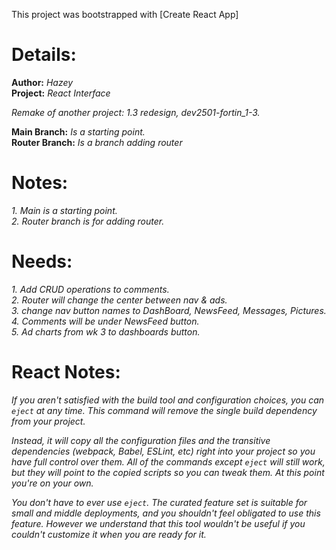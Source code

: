 This project was bootstrapped with [Create React App]

# Details:

**Author:** *Hazey* <br />
**Project:** *React Interface*

_Remake of another project: 1.3 redesign, dev2501-fortin_1-3._

**Main Branch:**  *Is a starting point.* <br />
**Router Branch:** *Is a branch adding router* <br />

# Notes:

*1. Main is a starting point.* <br />
*2. Router branch is for adding router.* <br />

# Needs:

*1. Add CRUD operations to comments.* <br />
*2. Router will change the center between nav & ads.* <br />
*3. change nav button names to DashBoard, NewsFeed, Messages, Pictures.* <br />
*4. Comments will be under NewsFeed button.* <br />
*5. Ad charts from wk 3 to dashboards button.* <br />



# React Notes:

_If you aren't satisfied with the build tool and configuration choices, you can `eject` at any time. This command will remove the single build dependency from your project._

*Instead, it will copy all the configuration files and the transitive dependencies (webpack, Babel, ESLint, etc) right into your project so you have full control over them. All of the commands except `eject` will still work, but they will point to the copied scripts so you can tweak them. At this point you're on your own.*

*You don't have to ever use `eject`. The curated feature set is suitable for small and middle deployments, and you shouldn't feel obligated to use this feature. However we understand that this tool wouldn't be useful if you couldn't customize it when you are ready for it.*
